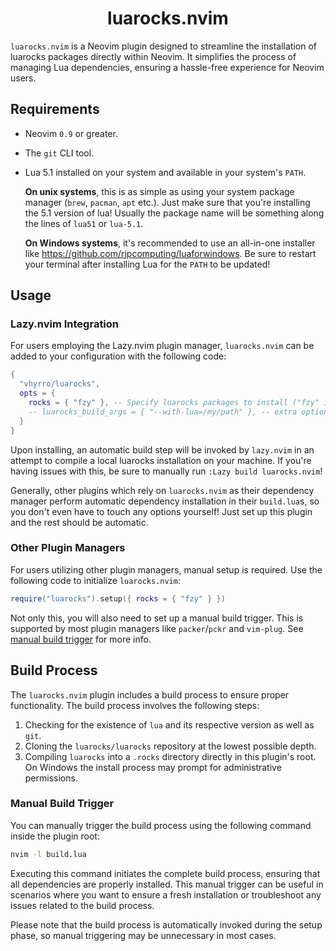<div align="center">

# luarocks.nvim

</div>

`luarocks.nvim` is a Neovim plugin designed to streamline the installation of luarocks packages directly within Neovim. It simplifies the process of managing Lua dependencies, ensuring a hassle-free experience for Neovim users.

## Requirements

- Neovim `0.9` or greater.
- The `git` CLI tool.
- Lua 5.1 installed on your system and available in your system's `PATH`.

  **On unix systems**, this is as simple as using your system package manager (`brew`, `pacman`, `apt` etc.).
  Just make sure that you're installing the 5.1 version of lua! Usually the package name will be something
  along the lines of `lua51` or `lua-5.1`.

  **On Windows systems**, it's recommended to use an all-in-one installer like https://github.com/rjpcomputing/luaforwindows.
  Be sure to restart your terminal after installing Lua for the `PATH` to be updated!

## Usage

### Lazy.nvim Integration

For users employing the Lazy.nvim plugin manager, `luarocks.nvim` can be added to your configuration
with the following code:

```lua
{
  "vhyrro/luarocks",
  opts = {
    rocks = { "fzy" }, -- Specify luarocks packages to install ("fzy" is provided as an example)
    -- luarocks_build_args = { "--with-lua=/my/path" }, -- extra options to pass to luarocks's configuration script
  }
}
```

Upon installing, an automatic build step will be invoked by `lazy.nvim` in an attempt to compile a local luarocks installation on your machine.
If you're having issues with this, be sure to manually run `:Lazy build luarocks.nvim`!

Generally, other plugins which rely on `luarocks.nvim` as their dependency manager perform automatic
dependency installation in their `build.lua`s, so you don't even have to touch any options yourself!
Just set up this plugin and the rest should be automatic.

### Other Plugin Managers

For users utilizing other plugin managers, manual setup is required. Use the following code to initialize `luarocks.nvim`:

```lua
require("luarocks").setup({ rocks = { "fzy" } })
```

Not only this, you will also need to set up a manual build trigger. This is supported by most
plugin managers like `packer`/`pckr` and `vim-plug`. See [manual build trigger](#manual-build-trigger)
for more info.

## Build Process

The `luarocks.nvim` plugin includes a build process to ensure proper functionality. The build process involves the following steps:

1. Checking for the existence of `lua` and its respective version as well as `git`.
2. Cloning the `luarocks/luarocks` repository at the lowest possible depth.
3. Compiling `luarocks` into a `.rocks` directory directly in this plugin's root.
   On Windows the install process may prompt for administrative permissions.

### Manual Build Trigger

You can manually trigger the build process using the following command inside the plugin root:

```bash
nvim -l build.lua
```

Executing this command initiates the complete build process, ensuring that all dependencies are properly installed. This manual trigger can be useful in scenarios where you want to ensure a fresh installation or troubleshoot any issues related to the build process.

Please note that the build process is automatically invoked during the setup phase, so manual triggering may be unnecessary in most cases.

